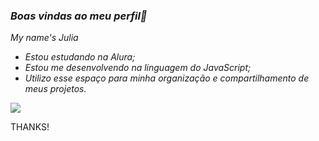 ### _*Boas vindas ao meu perfil🐇*_
  
_My name's Julia_

- _Estou estudando na Alura;_
- _Estou me desenvolvendo na linguagem do JavaScript;_
- _Utilizo esse espaço para minha organização e compartilhamento de meus projetos._

![](https://media1.tenor.com/m/X2bGJerrujsAAAAd/heaven-official%27s-blessing-tgcf.gif)

THANKS!
